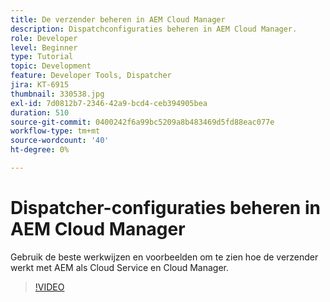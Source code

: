 ```yaml
---
title: De verzender beheren in AEM Cloud Manager
description: Dispatchconfiguraties beheren in AEM Cloud Manager.
role: Developer
level: Beginner
type: Tutorial
topic: Development
feature: Developer Tools, Dispatcher
jira: KT-6915
thumbnail: 330538.jpg
exl-id: 7d0812b7-2346-42a9-bcd4-ceb394905bea
duration: 510
source-git-commit: 0400242f6a99bc5209a8b483469d5fd88eac077e
workflow-type: tm+mt
source-wordcount: '40'
ht-degree: 0%

---
```


# Dispatcher-configuraties beheren in AEM Cloud Manager

Gebruik de beste werkwijzen en voorbeelden om te zien hoe de verzender werkt met AEM als Cloud Service en Cloud Manager.

>[!VIDEO](https://video.tv.adobe.com/v/330538?quality=12&learn=on)
